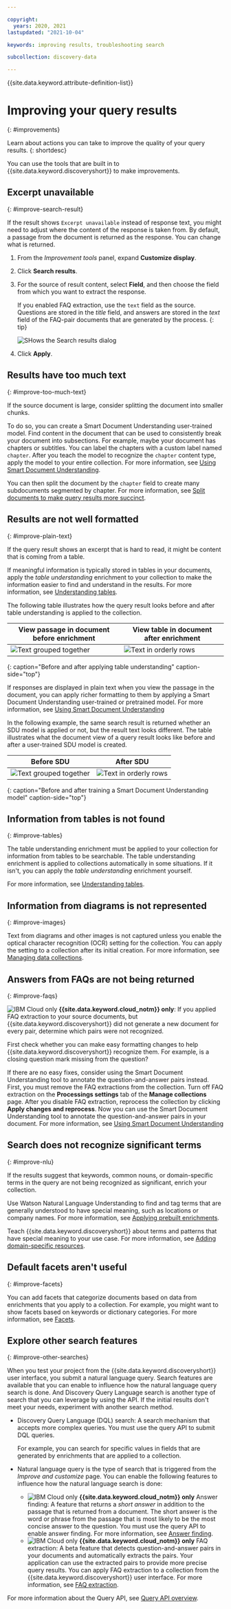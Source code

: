 ```yaml
---

copyright:
  years: 2020, 2021
lastupdated: "2021-10-04"

keywords: improving results, troubleshooting search

subcollection: discovery-data

---
```


{{site.data.keyword.attribute-definition-list}}

# Improving your query results
{: #improvements}

Learn about actions you can take to improve the quality of your query results.
{: shortdesc}

You can use the tools that are built in to {{site.data.keyword.discoveryshort}} to make improvements.

## Excerpt unavailable
{: #improve-search-result}

If the result shows `Excerpt unavailable` instead of response text, you might need to adjust where the content of the response is taken from. By default, a passage from the document is returned as the response. You can change what is returned.

1.  From the *Improvement tools* panel, expand **Customize display**.
1.  Click **Search results**.
1.  For the source of result content, select **Field**, and then choose the field from which you want to extract the response.

    If you enabled FAQ extraction, use the `text` field as the source. Questions are stored in the *title* field, and answers are stored in the *text* field of the FAQ-pair documents that are generated by the process.
    {: tip}

    ![SHows the Search results dialog](images/search-result-by-field.png)

1.  Click **Apply**.

## Results have too much text
{: #improve-too-much-text}

If the source document is large, consider splitting the document into smaller chunks.

To do so, you can create a Smart Document Understanding user-trained model. Find content in the document that can be used to consistently break your document into subsections. For example, maybe your document has chapters or subtitles. You can label the chapters with a custom label named `chapter`. After you teach the model to recognize the `chapter` content type, apply the model to your entire collection. For more information, see [Using Smart Document Understanding](/docs/discovery-data?topic=discovery-data-configuring-fields).

You can then split the document by the `chapter` field to create many subdocuments segmented by chapter. For more information, see [Split documents to make query results more succinct](/docs/discovery-data?topic=discovery-data-split-documents).

## Results are not well formatted
{: #improve-plain-text}

If the query result shows an excerpt that is hard to read, it might be content that is coming from a table.

If meaningful information is typically stored in tables in your documents, apply the *table understanding* enrichment to your collection to make the information easier to find and understand in the results. For more information, see [Understanding tables](/docs/discovery-data?topic=discovery-data-understanding_tables).

The following table illustrates how the query result looks before and after table understanding is applied to the collection.

| View passage in document before enrichment | View table in document after enrichment |
|--------------------------------------------|-----------------------------------------|
| ![Text grouped together](images/sdu-before.png) | ![Text in orderly rows](images/sdu-after-table.png) |
{: caption="Before and after applying table understanding" caption-side="top"}

If responses are displayed in plain text when you view the passage in the document, you can apply richer formatting to them by applying a Smart Document Understanding user-trained or pretrained model. For more information, see [Using Smart Document Understanding](/docs/discovery-data?topic=discovery-data-configuring-fields)

In the following example, the same search result is returned whether an SDU model is applied or not, but the result text looks different. The table illustrates what the document view of a query result looks like before and after a user-trained SDU model is created.

| Before SDU | After SDU |
|------------|-----------|
| ![Text grouped together](images/format-before.png) | ![Text in orderly rows](images/format-after.png) |
{: caption="Before and after training a Smart Document Understanding model" caption-side="top"}

## Information from tables is not found
{: #improve-tables}

The table understanding enrichment must be applied to your collection for information from tables to be searchable. The table understanding enrichment is applied to collections automatically in some situations. If it isn't, you can apply the *table understanding* enrichment yourself.

For more information, see [Understanding tables](/docs/discovery-data?topic=discovery-data-understanding_tables).

## Information from diagrams is not represented
{: #improve-images}

Text from diagrams and other images is not captured unless you enable the optical character recognition (OCR) setting for the collection. You can apply the setting to a collection after its initial creation. For more information, see [Managing data collections](/docs/discovery-data?topic=discovery-data-manage-collections).

## Answers from FAQs are not being returned
{: #improve-faqs}

![IBM Cloud only](images/ibm-cloud.png) **{{site.data.keyword.cloud_notm}} only**: If you applied FAQ extraction to your source documents, but {{site.data.keyword.discoveryshort}} did not generate a new document for every pair, determine which pairs were not recognized.

First check whether you can make easy formatting changes to help {{site.data.keyword.discoveryshort}} recognize them. For example, is a closing question mark missing from the question?

If there are no easy fixes, consider using the Smart Document Understanding tool to annotate the question-and-answer pairs instead. First, you must remove the FAQ extractions from the collection. Turn off FAQ extraction on the **Processings settings** tab of the **Manage collections** page. After you disable FAQ extraction, reprocess the collection by clicking **Apply changes and reprocess**. Now you can use the Smart Document Understanding tool to annotate the question-and-answer pairs in your document. For more information, see [Using Smart Document Understanding](/docs/discovery-data?topic=discovery-data-configuring-fields)

## Search does not recognize significant terms
{: #improve-nlu}

If the results suggest that keywords, common nouns, or domain-specific terms in the query are not being recognized as significant, enrich your collection.

Use Watson Natural Language Understanding to find and tag terms that are generally understood to have special meaning, such as locations or company names. For more information, see [Applying prebuilt enrichments](/docs/discovery-data?topic=discovery-data-nlu).

Teach {{site.data.keyword.discoveryshort}} about terms and patterns that have special meaning to your use case. For more information, see [Adding domain-specific resources](/docs/discovery-data?topic=discovery-data-domain).

## Default facets aren't useful
{: #improve-facets}

You can add facets that categorize documents based on data from enrichments that you apply to a collection. For example, you might want to show facets based on keywords or dictionary categories. For more information, see [Facets](/docs/discovery-data?topic=discovery-data-facets).

## Explore other search features
{: #improve-other-searches}

When you test your project from the {{site.data.keyword.discoveryshort}} user interface, you submit a natural language query. Search features are available that you can enable to influence how the natural language query search is done. And Discovery Query Language search is another type of search that you can leverage by using the API. If the initial results don't meet your needs, experiment with another search method.

-   Discovery Query Language (DQL) search: A search mechanism that accepts more complex queries. You must use the query API to submit DQL queries.

    For example, you can search for specific values in fields that are generated by enrichments that are applied to a collection.
-   Natural language query is the type of search that is triggered from the *Improve and customize* page. You can enable the following features to influence how the natural language search is done:

    -   ![IBM Cloud only](images/ibm-cloud.png) **{{site.data.keyword.cloud_notm}} only** Answer finding: A feature that returns a *short answer* in addition to the passage that is returned from a document. The short answer is the word or phrase from the passage that is most likely to be the most concise answer to the question. You must use the query API to enable answer finding. For more information, see [Answer finding](/docs/discovery-data?topic=discovery-data-query-parameters#answer-finding).
    -   ![IBM Cloud only](images/ibm-cloud.png) **{{site.data.keyword.cloud_notm}} only** FAQ extraction: A beta feature that detects question-and-answer pairs in your documents and automatically extracts the pairs. Your application can use the extracted pairs to provide more precise query results. You can apply FAQ extraction to a collection from the {{site.data.keyword.discoveryshort}} user interface. For more information, see [FAQ extraction](/docs/discovery-data?topic=discovery-data-sources#faq-extraction).

For more information about the Query API, see [Query API overview](/docs/discovery-data?topic=discovery-data-query-concepts).
